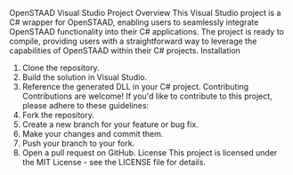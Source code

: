 OpenSTAAD Visual Studio Project
Overview
This Visual Studio project is a C# wrapper for OpenSTAAD, enabling users to seamlessly integrate OpenSTAAD functionality into their C# applications. The project is ready to compile, providing users with a straightforward way to leverage the capabilities of OpenSTAAD within their C# projects.
Installation
1.	Clone the repository.
2.	Build the solution in Visual Studio.
3.	Reference the generated DLL in your C# project.
Contributing
Contributions are welcome! If you'd like to contribute to this project, please adhere to these guidelines:
1.	Fork the repository.
2.	Create a new branch for your feature or bug fix.
3.	Make your changes and commit them.
4.	Push your branch to your fork.
5.	Open a pull request on GitHub.
License
This project is licensed under the MIT License - see the LICENSE file for details.
